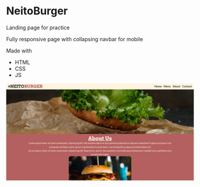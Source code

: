 # NeitoBurger

Landing page for practice

Fully responsive page with collapsing navbar for mobile

Made with
* HTML
* CSS
* JS

![Site-Screenshot](assets/NeitoBurger.png)
